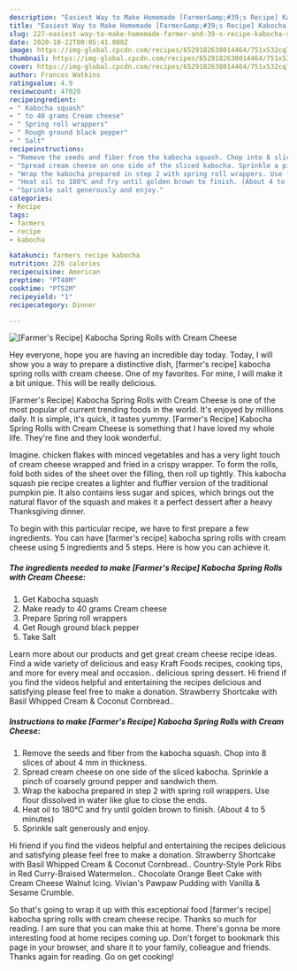 ```yaml
---
description: "Easiest Way to Make Homemade [Farmer&amp;#39;s Recipe] Kabocha Spring Rolls with Cream Cheese"
title: "Easiest Way to Make Homemade [Farmer&amp;#39;s Recipe] Kabocha Spring Rolls with Cream Cheese"
slug: 227-easiest-way-to-make-homemade-farmer-and-39-s-recipe-kabocha-spring-rolls-with-cream-cheese
date: 2020-10-22T00:05:41.080Z
image: https://img-global.cpcdn.com/recipes/6529182638014464/751x532cq70/farmers-recipe-kabocha-spring-rolls-with-cream-cheese-recipe-main-photo.jpg
thumbnail: https://img-global.cpcdn.com/recipes/6529182638014464/751x532cq70/farmers-recipe-kabocha-spring-rolls-with-cream-cheese-recipe-main-photo.jpg
cover: https://img-global.cpcdn.com/recipes/6529182638014464/751x532cq70/farmers-recipe-kabocha-spring-rolls-with-cream-cheese-recipe-main-photo.jpg
author: Frances Watkins
ratingvalue: 4.9
reviewcount: 47020
recipeingredient:
- " Kabocha squash"
- " to 40 grams Cream cheese"
- " Spring roll wrappers"
- " Rough ground black pepper"
- " Salt"
recipeinstructions:
- "Remove the seeds and fiber from the kabocha squash. Chop into 8 slices of about 4 mm in thickness."
- "Spread cream cheese on one side of the sliced kabocha. Sprinkle a pinch of coarsely ground pepper and sandwich them."
- "Wrap the kabocha prepared in step 2 with spring roll wrappers. Use flour dissolved in water like glue to close the ends."
- "Heat oil to 180℃ and fry until golden brown to finish. (About 4 to 5 minutes)"
- "Sprinkle salt generously and enjoy."
categories:
- Recipe
tags:
- farmers
- recipe
- kabocha

katakunci: farmers recipe kabocha 
nutrition: 226 calories
recipecuisine: American
preptime: "PT40M"
cooktime: "PT52M"
recipeyield: "1"
recipecategory: Dinner

---
```



![[Farmer&#39;s Recipe] Kabocha Spring Rolls with Cream Cheese](https://img-global.cpcdn.com/recipes/6529182638014464/751x532cq70/farmers-recipe-kabocha-spring-rolls-with-cream-cheese-recipe-main-photo.jpg)

Hey everyone, hope you are having an incredible day today. Today, I will show you a way to prepare a distinctive dish, [farmer&#39;s recipe] kabocha spring rolls with cream cheese. One of my favorites. For mine, I will make it a bit unique. This will be really delicious.

[Farmer&#39;s Recipe] Kabocha Spring Rolls with Cream Cheese is one of the most popular of current trending foods in the world. It's enjoyed by millions daily. It is simple, it's quick, it tastes yummy. [Farmer&#39;s Recipe] Kabocha Spring Rolls with Cream Cheese is something that I have loved my whole life. They're fine and they look wonderful.

Imagine. chicken flakes with minced vegetables and has a very light touch of cream cheese wrapped and fried in a crispy wrapper. To form the rolls, fold both sides of the sheet over the filling, then roll up tightly. This kabocha squash pie recipe creates a lighter and fluffier version of the traditional pumpkin pie. It also contains less sugar and spices, which brings out the natural flavor of the squash and makes it a perfect dessert after a heavy Thanksgiving dinner.


To begin with this particular recipe, we have to first prepare a few ingredients. You can have [farmer&#39;s recipe] kabocha spring rolls with cream cheese using 5 ingredients and 5 steps. Here is how you can achieve it.

<!--inarticleads1-->

##### The ingredients needed to make [Farmer&#39;s Recipe] Kabocha Spring Rolls with Cream Cheese:

1. Get  Kabocha squash
1. Make ready  to 40 grams Cream cheese
1. Prepare  Spring roll wrappers
1. Get  Rough ground black pepper
1. Take  Salt


Learn more about our products and get great cream cheese recipe ideas. Find a wide variety of delicious and easy Kraft Foods recipes, cooking tips, and more for every meal and occasion.. delicious spring dessert. Hi friend if you find the videos helpful and entertaining the recipes delicious and satisfying please feel free to make a donation. Strawberry Shortcake with Basil Whipped Cream &amp; Coconut Cornbread.. 

<!--inarticleads2-->

##### Instructions to make [Farmer&#39;s Recipe] Kabocha Spring Rolls with Cream Cheese:

1. Remove the seeds and fiber from the kabocha squash. Chop into 8 slices of about 4 mm in thickness.
1. Spread cream cheese on one side of the sliced kabocha. Sprinkle a pinch of coarsely ground pepper and sandwich them.
1. Wrap the kabocha prepared in step 2 with spring roll wrappers. Use flour dissolved in water like glue to close the ends.
1. Heat oil to 180℃ and fry until golden brown to finish. (About 4 to 5 minutes)
1. Sprinkle salt generously and enjoy.


Hi friend if you find the videos helpful and entertaining the recipes delicious and satisfying please feel free to make a donation. Strawberry Shortcake with Basil Whipped Cream &amp; Coconut Cornbread.. Country-Style Pork Ribs in Red Curry-Braised Watermelon.. Chocolate Orange Beet Cake with Cream Cheese Walnut Icing. Vivian&#39;s Pawpaw Pudding with Vanilla &amp; Sesame Crumble. 

So that's going to wrap it up with this exceptional food [farmer&#39;s recipe] kabocha spring rolls with cream cheese recipe. Thanks so much for reading. I am sure that you can make this at home. There's gonna be more interesting food at home recipes coming up. Don't forget to bookmark this page in your browser, and share it to your family, colleague and friends. Thanks again for reading. Go on get cooking!
